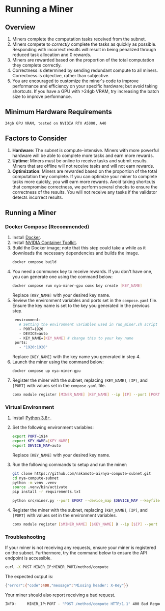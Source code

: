 # Running a Miner

## Overview

1. Miners complete the computation tasks received from the subnet.
2. Miners compete to *correctly* complete the tasks as quickly as possible. Responding with incorrect results will
   result in being penalized through reduced task allocation and 0 rewards.
3. Miners are rewarded based on the proportion of the total computation they complete correctly.
4. Correctness is determined by sending redundant compute to all miners. Correctness is objective, rather than
   subjective.
5. You are encouraged to customize the miner's code to improve performance and efficiency on your specific hardware; but
   avoid taking shortcuts. If you have a GPU with >24gb VRAM, try increasing the batch size to improve performance.

## Minimum Hardware Requirements

```
24gb GPU VRAM, tested on NVIDIA RTX A5000, A40
```

## Factors to Consider

1. **Hardware**: The subnet is compute-intensive. Miners with more powerful hardware will be able to complete more tasks
   and earn more rewards.
2. **Uptime**: Miners must be online to receive tasks and submit results. Miners that are offline will not receive tasks
   and will not earn rewards.
3. **Optimization**: Miners are rewarded based on the proportion of the total computation they complete. If you can
   optimize your miner to complete tasks more quickly, you will earn more rewards. Avoid taking shortcuts that
   compromise correctness, we perform several checks to ensure the correctness of the results. You will not receive any
   tasks if the validator detects incorrect results.

## Running a Miner <a name="miner" />

### Docker Compose (Recommended)

1. Install [Docker](https://docs.docker.com/engine/install/).
2. Install [NVIDIA Container Toolkit](https://docs.nvidia.com/datacenter/cloud-native/container-toolkit/install-guide.html#docker).
3. Build the Docker image; note that this step could take a while as it downloads the necessary dependencies and builds
   the image.
    ```bash
    docker compose build
    ```
4. You need a communex key to receive rewards. If you don't have one, you can generate one using the command below:
    ```bash
    docker compose run nya-miner-gpu comx key create [KEY_NAME]
    ```
   Replace `[KEY_NAME]` with your desired key name.
5. Review the environment variables and ports set in the `compose.yaml` file. Ensure the key name is set to the key you
   generated in the previous step.
   ```bash
    environment:
      # Setting the environment variables used in run_miner.sh script
      - PORT=1920
      - DEVICE=auto
      - KEY_NAME=[KEY_NAME] # change this to your key name
    ports:
      - "1920:1920"
   ```
   Replace `[KEY_NAME]` with the key name you generated in step 4.
6. Launch the miner using the command below:
   ```bash
   docker compose up nya-miner-gpu
   ```
7. Register the miner with the subnet, replacing `[KEY_NAME]`, `[IP]`, and `[PORT]` with values set in the `compose.yaml`
   file.
    ```bash
    comx module register [MINER_NAME] [KEY_NAME] --ip [IP] --port [PORT] --netuid 8
    ```

### Virtual Environment

1. Install [Python 3.8+](https://www.python.org/downloads/).
2. Set the following environment variables:
    ```bash
    export PORT=1914 
    export KEY_NAME=[KEY_NAME] 
    export DEVICE_MAP=auto 
    ```
   Replace `[KEY_NAME]` with your desired key name.
3. Run the following commands to setup and run the miner:
   ```bash
   git clone https://github.com/nakamoto-ai/nya-compute-subnet.git
   cd nya-compute-subnet
   python -m venv .venv
   source .venv/bin/activate
   pip install -r requirements.txt
   
   python src/miner.py --port $PORT --device_map $DEVICE_MAP --keyfile $KEY_NAME
   ```

4. Register the miner with the subnet, replacing `[KEY_NAME]`, `[IP]`, and `[PORT]` with values set in the environment
   variables.
    ```bash
   comx module register [$MINER_NAME] [$KEY_NAME] 8 --ip [$IP] --port [$PORT]
    ```

### Troubleshooting

If your miner is not receiving any requests, ensure your miner is registered on the subnet. Furthermore, try the command
below to ensure the API endpoint is accessible.

```bash
curl -X POST MINER_IP:MINER_PORT/method/compute

```
The expected output is:

```bash
{"error":{"code":400,"message":"Missing header: X-Key"}}
```

Your miner should also report receiving a bad request.

```bash
INFO:     MINER_IP:PORT - "POST /method/compute HTTP/1.1" 400 Bad Request
```
